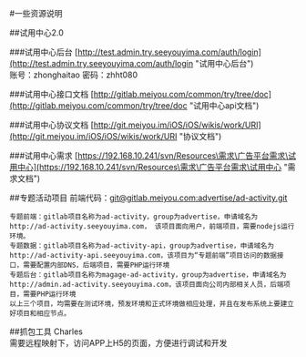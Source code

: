 #一些资源说明

##试用中心2.0

###试用中心后台
[http://test.admin.try.seeyouyima.com/auth/login](http://test.admin.try.seeyouyima.com/auth/login "试用中心后台")<br />
账号：zhonghaitao
密码：zhht080

###试用中心接口文档
[http://gitlab.meiyou.com/common/try/tree/doc](http://gitlab.meiyou.com/common/try/tree/doc "试用中心api文档")

###试用中心协议文档
[http://git.meiyou.im/iOS/iOS/wikis/work/URI](http://git.meiyou.im/iOS/iOS/wikis/work/URI "协议文档")

###试用中心需求
[https://192.168.10.241/svn/Resources\需求\广告平台需求\试用中心](https://192.168.10.241/svn/Resources\需求\广告平台需求\试用中心 "需求文档")


##专题活动项目
前端代码：[git@gitlab.meiyou.com:advertise/ad-activity.git](git@gitlab.meiyou.com:advertise/ad-activity.git)


	专题前端：gitlab项目名称为ad-activity，group为advertise，申请域名为 http://ad-activity.seeyouyima.com， 该项目面向用户，前端项目，需要nodejs运行环境。 
    专题数据：gitlab项目名称为ad-activity-api，group为advertise，申请域名为 http://ad-activity-api.seeyouyima.com，该项目为“专题前端”项目访问的数据接口，需要配置内部DNS，后端项目，需要PHP运行环境 
    专题后台：gitlab项目名称为magage-ad-activity，group为advertise，申请域名为 http://admin.ad-activity.seeyouyima.com，该项目面向公司内部相关人员，后端项目，需要PHP运行环境 
    以上三个项目，均需要在测试环境，预发环境和正式环境做相应处理，并且在发布系统上要建立好项目和相应节点。 

##抓包工具
Charles<br />
需要远程映射下，访问APP上H5的页面，方便进行调试和开发

